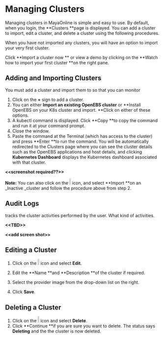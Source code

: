 # Managing Clusters

Managing clusters in MayaOnline is simple and easy to use. By default, when you login, the **Clusters **page is displayed. You can add a cluster to import, edit a cluster, and delete a cluster using the following procedures.

When you have not imported any clusters, you will have an option to import your very first cluster.

Click **Import a cluster now ** or view a demo by clicking on the **Watch how to import your first cluster **on the right pane.

## Adding and Importing Clusters

You must add a cluster and import them to so that you can monitor 

1. Click on the **+** sign to add a cluster.  
2. You can either **Import an existing OpenEBS cluster** or **Install OpenEBS on your K8s cluster and import. **Click on either of these options.
3. A kubectl command is displayed. Click **Copy **to copy the command and run it at your command prompt.
4. Close the window.
5. Paste the command at the Terminal \(which has access to the cluster\) and press **Enter **to run the command.
   You will be automatically redirected to the Clusters page where you can see the cluster details such as the OpenEBS applications  and host details, and clicking **Kubernetes Dashboard** displays the Kubernetes dashboard associated with that cluster. 

**&lt;&lt;screenshot required??&gt;&gt;**

**Note:** You can also click on the ![](/assets/dotmenu.png)  icon, and select **Import **on an \_Inactive \_cluster and follow the procedure above from step 2.

## Audit Logs

tracks the cluster activities performed by the user.  What kind of activities. 

**&lt;&lt;TBD&gt;&gt;**

**&lt;&lt;add screen shot&gt;&gt;**

## Editing a Cluster

1. Click on the ![](/assets/dotmenu.png)  icon and select **Edit**.

2. Edit the **Name **and **Description **of the cluster if required.

3. Select the provider image from the drop-down list on the right.

4. Click **Save**.

## Deleting a Cluster

1. Click on the ![](/assets/dotmenu.png)  icon and select **Delete**.
2. Click **Continue **if you are sure you want to delete.
   The status says **Deleting** and the the cluster is now deleted. 



